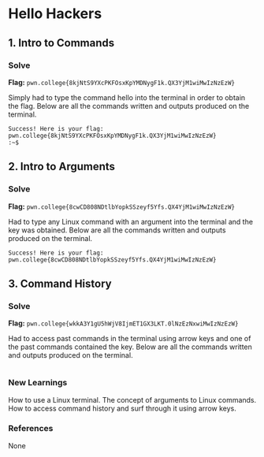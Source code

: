 # Hello Hackers

## 1. Intro to Commands

### Solve
**Flag:** `pwn.college{8kjNtS9YXcPKFOsxKpYMDNygF1k.QX3YjM1wiMwIzNzEzW}`

Simply had to type the command hello into the terminal in order to obtain the flag. Below are all the commands written and outputs produced on the terminal.
```:~$ hello
Success! Here is your flag:
pwn.college{8kjNtS9YXcPKFOsxKpYMDNygF1k.QX3YjM1wiMwIzNzEzW}
:~$ 
```


## 2. Intro to Arguments

### Solve
**Flag:** `pwn.college{8cwCD808NDtlbYopkSSzeyf5Yfs.QX4YjM1wiMwIzNzEzW}`

Had to type any Linux command with an argument into the terminal and the key was obtained. Below are all the commands written and outputs produced on the terminal.

```:~$ hello hackers
Success! Here is your flag:
pwn.college{8cwCD808NDtlbYopkSSzeyf5Yfs.QX4YjM1wiMwIzNzEzW}
```


## 3. Command History


### Solve
**Flag:** `pwn.college{wkkA3Y1gU5hWjV8IjmET1GX3LKT.0lNzEzNxwiMwIzNzEzW}`

Had to access past commands in the terminal using arrow keys and one of the past commands contained the key. Below are all the commands written and outputs produced on the terminal.

```:~$ the flag is pwn.college{wkkA3Y1gU5hWjV8IjmET1GX3LKT.0lNzEzNxwiMwIzNzEzW}
```

### New Learnings
How to use a Linux terminal.
The concept of arguments to Linux commands.
How to access command history and surf through it using arrow keys.


### References 
None
